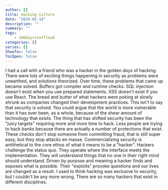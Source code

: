 ```yaml
---
author: []
title: Hacking Culture
date: "2024-01-14"
description: ""
summary: ""
tags:
    - 100daystooffload
categories: []
series: []
ShowToc: false
TocOpen: false
---
```


I had a call with a friend who was a hacker in the golden days of hacking. There were lots of exciting things happening in security as problems were unearthed, and solutions theorized. Over time, these problems that came up became solved. Buffers got compiler and runtime checks. SQL injection doesn't exist when you use prepared statements. XSS doesn't exist if you use React. The bread and butter of what hackers were poking at slowly shrunk as companies changed their development practices. This isn't to say that security is solved. You could argue that the world is more vulnerable than it has ever been, as a whole, because of the shear amount of technology that exists. The thing that has shifted security has been the "juicy targets" requiring more and more time to hack. Less people are trying to hack banks because there are actually a number of protections that exist. These checks don't stop someone from committing fraud, that is still super easy, but they stop attacks en masse. Commercializing security is antithetical to the core ethos of what it means to be a "hacker". Hackers challenge the status quo. They operate where the interface meets the implementation. They will understand things that no one in their right mind should understand. Driven by purpose and meaning a hacker finds and exposes what is possible. Their "exploits" provoke questions and our lives are changed as a result. I used to think hacking was exclusive to security, but I couldn't be any more wrong. There are so many hackers that exist in different disciplines.